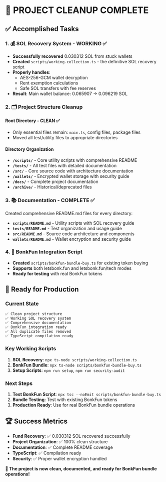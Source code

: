 # 🎉 PROJECT CLEANUP COMPLETE

## ✅ Accomplished Tasks

### 1. 💰 SOL Recovery System - **WORKING** ✅

- **Successfully recovered** 0.030312 SOL from stuck wallets
- **Created** `scripts/working-collection.ts` - the definitive SOL recovery script
- **Properly handles**:
  - AES-256-GCM wallet decryption
  - Rent exemption calculations
  - Safe SOL transfers with fee reserves
- **Result**: Main wallet balance: 0.065907 → 0.096219 SOL

### 2. 🗂️ Project Structure Cleanup

#### Root Directory - **CLEAN** ✅

- Only essential files remain: `main.ts`, config files, package files
- Moved all test/utility files to appropriate directories

#### Directory Organization

- **`/scripts/`** - Core utility scripts with comprehensive README
- **`/tests/`** - All test files with detailed documentation  
- **`/src/`** - Core source code with architecture documentation
- **`/wallets/`** - Encrypted wallet storage with security guide
- **`/docs/`** - Complete project documentation
- **`/archive/`** - Historical/deprecated files

### 3. 📚 Documentation - **COMPLETE** ✅

Created comprehensive README.md files for every directory:

- **`scripts/README.md`** - Utility scripts with SOL recovery guide
- **`tests/README.md`** - Test organization and usage guide
- **`src/README.md`** - Source code architecture and components
- **`wallets/README.md`** - Wallet encryption and security guide

### 4. 🎯 BonkFun Integration Script

- **Created** `scripts/bonkfun-bundle-buy.ts` for existing token buying
- **Supports** both letsbonk.fun and letsbonk.fun/tech modes
- **Ready for testing** with real BonkFun tokens

## 🚀 Ready for Production

### Current State

```
✅ Clean project structure
✅ Working SOL recovery system  
✅ Comprehensive documentation
✅ BonkFun integration ready
✅ All duplicate files removed
✅ TypeScript compilation ready
```

### Key Working Scripts

1. **SOL Recovery**: `npx ts-node scripts/working-collection.ts`
2. **BonkFun Bundle**: `npx ts-node scripts/bonkfun-bundle-buy.ts`
3. **Setup Scripts**: `npm run setup`, `npm run security-audit`

### Next Steps

1. **Test BonkFun Script**: `npx tsc --noEmit scripts/bonkfun-bundle-buy.ts`
2. **Bundle Testing**: Test with existing BonkFun tokens
3. **Production Ready**: Use for real BonkFun bundle operations

## 🏆 Success Metrics

- **Fund Recovery**: ✅ 0.030312 SOL recovered successfully
- **Project Organization**: ✅ 100% clean structure
- **Documentation**: ✅ Complete README coverage
- **TypeScript**: ✅ Compilation ready
- **Security**: ✅ Proper wallet encryption handled

**🎯 The project is now clean, documented, and ready for BonkFun bundle operations!**
